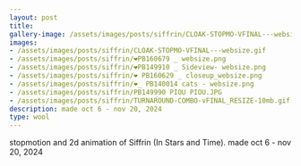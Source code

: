 ```yaml
---
layout: post
title: 
gallery-image: /assets/images/posts/siffrin/CLOAK-STOPMO-VFINAL---websize.gif
images: 
- /assets/images/posts/siffrin/CLOAK-STOPMO-VFINAL---websize.gif
- /assets/images/posts/siffrin/❤️PB160679 _ websize.png
- /assets/images/posts/siffrin/❤️PB149910 _ Sideview- websize.png
- /assets/images/posts/siffrin/❤️ PB160629 _ closeup_websize.png
- /assets/images/posts/siffrin/❤️_ PB140014 cats - websize.png
- /assets/images/posts/siffrin/PB149990 PIOU PIOU.JPG
- /assets/images/posts/siffrin/TURNAROUND-COMBO-vFINAL_RESIZE-10mb.gif
description: made oct 6 - nov 20, 2024
type: wool
---
```


stopmotion and 2d animation of Siffrin (In Stars and Time). made oct 6 - nov 20, 2024
